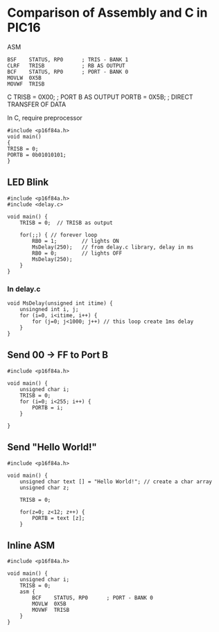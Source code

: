 # Comparison of Assembly and C in PIC16

ASM

	BSF    STATUS, RP0		; TRIS - BANK 1
	CLRF   TRISB			; RB AS OUTPUT
	BCF    STATUS, RP0		; PORT - BANK 0
	MOVLW  0X5B
	MOVWF  TRISB

C
	TRISB = 0X00;			; PORT B AS OUTPUT
	PORTB = 0X5B;			; DIRECT TRANSFER OF DATA


In C, require preprocessor

	#include <p16f84a.h>
	void main()
	{
	TRISB = 0;
	PORTB = 0b01010101;
	}

## LED Blink
	#include <p16f84a.h>
	#include <delay.c>

	void main() {
		TRISB = 0;  // TRISB as output

		for(;;) { // forever loop
			RB0 = 1; 		// lights ON
			MsDelay(250);   // from delay.c library, delay in ms
			RB0 = 0;		// lights OFF
			MsDelay(250);
		}
	}

### In delay.c
	void MsDelay(unsigned int itime) {
		unsingned int i, j;
		for (i=0, i<itime, i++) {
			for (j=0; j<1000; j++) // this loop create 1ms delay
		}
	}

## Send 00 -> FF to Port B

	#include <p16f84a.h>

	void main() {
		unsigned char i;
		TRISB = 0;
		for (i=0; i<255; i++) {
			PORTB = i;
		}

	}

## Send "Hello World!"
	#include <p16f84a.h>

	void main() {
		unsigned char text [] = "Hello World!"; // create a char array
		unsigned char z;

		TRISB = 0;

		for(z=0; z<12; z++) {
			PORTB = text [z];
		}



## Inline ASM
	#include <p16f84a.h>

	void main() {
		unsigned char i;
		TRISB = 0;
		asm {
			BCF    STATUS, RP0		; PORT - BANK 0
			MOVLW  0X5B
			MOVWF  TRISB
		}
	}
